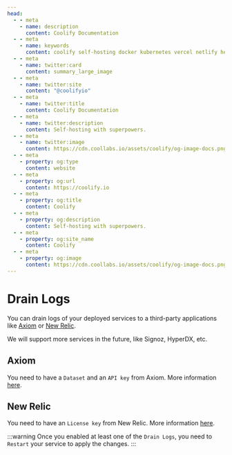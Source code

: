 ```yaml
---
head:
  - - meta
    - name: description
      content: Coolify Documentation
  - - meta
    - name: keywords
      content: coolify self-hosting docker kubernetes vercel netlify heroku render digitalocean aws gcp azure
  - - meta
    - name: twitter:card
      content: summary_large_image
  - - meta
    - name: twitter:site
      content: "@coolifyio"
  - - meta
    - name: twitter:title
      content: Coolify Documentation
  - - meta
    - name: twitter:description
      content: Self-hosting with superpowers.
  - - meta
    - name: twitter:image
      content: https://cdn.coollabs.io/assets/coolify/og-image-docs.png
  - - meta
    - property: og:type
      content: website
  - - meta
    - property: og:url
      content: https://coolify.io
  - - meta
    - property: og:title
      content: Coolify
  - - meta
    - property: og:description
      content: Self-hosting with superpowers.
  - - meta
    - property: og:site_name
      content: Coolify
  - - meta
    - property: og:image
      content: https://cdn.coollabs.io/assets/coolify/og-image-docs.png
---
```


# Drain Logs

You can drain logs of your deployed services to a third-party applications like [Axiom](https://axiom.co/) or [New Relic](https://newrelic.com).

We will support more services in the future, like Signoz, HyperDX, etc.

## Axiom

You need to have a `Dataset` and an `API key` from Axiom. More information [here](https://axiom.co/docs).

## New Relic

You need to have an `License key` from New Relic. More information [here](https://docs.newrelic.com/docs/apis/intro-apis/new-relic-api-keys/#ingest-license-key).


:::warning
Once you enabled at least one of the `Drain Logs`, you need to `Restart` your service to apply the changes.
:::
